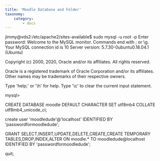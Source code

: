 ```yaml
---
title: 'Moodle Database and Folder'
taxonomy:
    category:
        - docs
---
```


jimmy@vds2:/etc/apache2/sites-available$ sudo mysql -u root -p
Enter password: 
Welcome to the MySQL monitor.  Commands end with ; or \g.
Your MySQL connection id is 10
Server version: 5.7.30-0ubuntu0.18.04.1 (Ubuntu)

Copyright (c) 2000, 2020, Oracle and/or its affiliates. All rights reserved.

Oracle is a registered trademark of Oracle Corporation and/or its
affiliates. Other names may be trademarks of their respective
owners.

Type 'help;' or '\h' for help. Type '\c' to clear the current input statement.

mysql> 

CREATE DATABASE moodle DEFAULT CHARACTER SET utf8mb4 COLLATE utf8mb4_unicode_ci;

create user 'moodledude'@'localhost' IDENTIFIED BY 'passwordformoodledude';

GRANT SELECT,INSERT,UPDATE,DELETE,CREATE,CREATE TEMPORARY TABLES,DROP,INDEX,ALTER ON moodle.* TO moodledude@localhost IDENTIFIED BY 'passwordformoodledude';


quit;
    